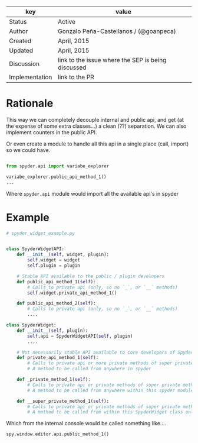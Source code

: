 | key            | value                                                 |
|----------------|-------------------------------------------------------|
| Status         | Active                                                |
| Author         | Gonzalo Peña-Castellanos / (@goanpeca)                |
| Created        | April, 2015                                           |
| Updated        | April, 2015                                           |
| Discussion     | link to the issue where the SEP is being discussed    |
| Implementation | link to the PR                                        |

# Rationale
This way we can completely decouple internal and public api, and get (at the expense of some extra classes...) a clean (??) separation. We can also implement counters in the public API.

Or even create a module to handle all this api in a single place (call, import) so we could have.

```python

from spyder.api import variabe_explorer

variabe_explorer.public_api_method_1()
...
```

Where `spyder.api` module would import all the available api's in spyder


# Example

```python
# spyder_widget_example.py


class SpyderWidgetAPI:
    def __init__(self, widget, plugin):
        self.widget = widget
        self.plugin = plugin

    # Stable API available to the public / plugin developers
    def public_api_method_1(self):
        # Calls to private api (only, so no `_`, or `__` methods)
        self.widget.private_api_method_1()

    def public_api_method_2(self):
        # Calls to private api (only, so no `_`, or `__` methods)
        ....

class SpyderWidget:
    def __init__(self, plugin):
        self.api = SpyderWidgetAPI(self, plugin)
        ....

    # Not necessarily stable API available to core developers of Spyder
    def private_api_method_1(self):
        # Calls to private api or more private methods of super private methods
        # A method to be called from anywhere in spyder

    def _private_method_1(self):
        # Calls to private api or private methods of super private methods
        # A method to be called from anywhere within this spyder module

    def __super_private_method_1(self):
        # Calls to private api or private methods of super private methods
        # A method to be called from within this SpyderWidget class only
```

Which from the internal console would be called something like....

`spy.window.editor.api.public_method_1()`

